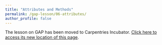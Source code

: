 ```yaml
---
title: "Attributes and Methods"
permalink: /gap-lesson/06-attributes/
author_profile: false
---
```


The lesson on GAP has been moved to Carpentries Incubator.
[Click here to access its new location of this page](https://carpentries-incubator.github.io/gap-lesson/06-attributes/).
